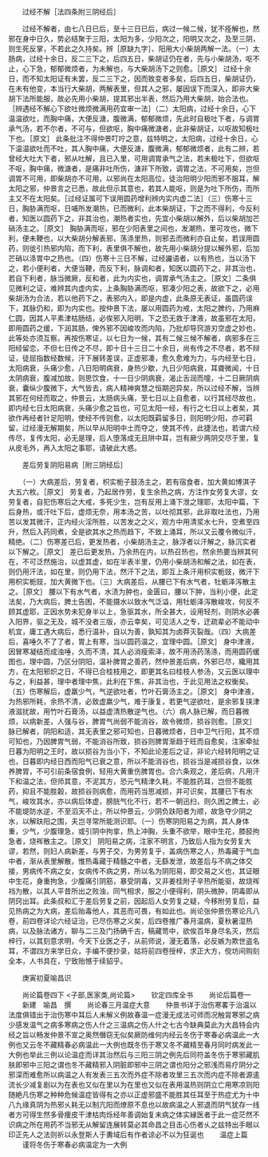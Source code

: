<!-- { "loadSidebar": true } -->

　　过经不解［法四条附三阴经后］

　　过经不解者，由七八日已后，至十三日已后，病过一候二候，犹不痊解也，然邪在身中日久，势必结聚于三阳，太阳为多，少阳次之，阳明又次之，及至三阴，则生死反掌，不若此之久持矣。辨［原缺九字］、阳用大小柴胡两解一法。（一）太肠病，过经十余日，反二三下之，后四五日，柴胡证仍在者，先与小柴胡汤，呕不止，心下急，郁郁微烦者，为未解也，与大柴胡汤下之则愈。［原文］ 过经十余日，而不知太阳证有未罢，反二三下之，因而致变者多矣，后四五日，柴胡证仍，在未有他变，本当行大柴胡，两解表里，但其人之邪，屡因误下而深入，即非大柴胡下法所能服，故必先用小柴胡，提其邪出半表，然后乃用大柴胡，始合法也。［辨遇经不解心下欲吐微烦微满用药宜审一法］（二）太阳病，过经十余日，心下温温欲吐，而胸中痛，大便反溏，腹微满，郁郁微烦，先此时自极吐下者，与调胃承气汤，若不尔者，不可与，但欲呕，胸中痛微溏者，此非柴胡证，以呕故知极吐下也。［原文］ 此条批注不得仲景叮咛之意，兹特明之，太阳病，过经十余日，心下温温欲吐而不吐，其人胸中痛，大便反溏，腹微满，郁郁微烦者，此有二辨，若曾经大吐大下者，邪从吐解，且已入里，可用调胃承气之法，若未极吐下，但欲呕不呕，胸中痛，微溏者，是痛非吐所伤，溏非下所致，调胃之法，不可用矣，岂但调胃不可用，即柴胡亦不可用，以邪尚在太阳高位，徒治阳明少阳而邪不服耳，解太阳之邪，仲景言之已悉，故此但示其意也，若其人能呕，则是为吐下所伤，而所主又不在太阳矣。［过经证属可下误用圆药增利辨内实内虚二法］（三）伤寒十三日，胸胁满而呕，日哺所发潮热，已而微利，此本柴胡证，下之而不得利，今反利者，知医以圆药下之，非其治也，潮热者实也，先宜小柴胡以解外，后以柴胡加芒硝汤主之。［原文］ 胸胁满而呕，邪在少阳表里之间也，发潮热，里可攻也，微下利，便未鞕也，以大柴胡分解表邪，荡涤里热，则邪去而微利亦自止矣，若误用圆药，则徙引热邪内陷，而下利，表里俱不解也，故先用小柴胡分提以解外邪，后加芒硝以涤胃中之热也。（四）伤寒十三日不解，过经讝语者，以有热也，当以汤下之，若小便利者，大便当鞕，而反下利，脉调和者，知医以圆药下之，非其治也，若自下利者，脉当微厥，反和者，此为内实也，调胃承气汤主之。［原文］二条俱见微利之证，难辨其内虚内实，上条胸胁满而呕，邪凑少阳之表，故欲下之，必用柴胡汤为合法，若以他药下之，表邪内入，即是内虚，此条原无表证，虽圆药误下，其脉仍和，即为内实也。按仲景下法，屡以用圆药为戒，太阳之脾约，乃用麻仁圆，因其人平素津枯肠结，必俟邪入阳明，下之恐无救于津液，故虽邪在太阳，即用圆药之缓，下润其肠，俾外邪不因峻攻而内陷，乃批却导窍游刃空虚之妙也，此等处亦须互察。再按伤寒证，以七日为一候，其有二候三候不解者，病邪多在三阳经留恋，不但七日传之不尽，即十日十三日二十余日，尚有传之不尽者，若不辩证，徒屈指数经数候，汗下展转差误，正虚邪凑，愈久愈难为力，与内经至七日，太阳病衰，头痛少愈，八日阳明病衰，身热少歇，九日少阳病衰，耳聋微闻，十日太阴病衰，腹减加故，则思饮食，十一日少阴病衰，渴止舌润而嚏，十二日厥阴病衰，囊纵少腹微下，大气皆去，病人精神爽慧之恒期迥异矣，所以过经不解，当辨其邪在何经而取之，仲景云，太肠病头痛，至七日以上自愈者，以行其经尽故也，即内经七日太阳病衰，头痛少愈之旨也，可见太阳一经，有行之七日以上者矣，其欲作再经者针足阳明，使经不传则愈，以太阳既羁留多日，则阳明少阳，亦可羁留，过经漫无解期矣，所以早从阳明中土而夺之，使其不传，此捷法也，若谓六经传尽，复传太阳，必无是理，后人堕落成无且阱中耳，岂有厥少两阴交尽于里，复从皮毛外，再入太阳之事耶，请破此大惑。

　　差后劳复阴阳易病［附三阴经后］

　　（一）大病差后，劳复者，枳实栀子鼓汤主之，若有宿食者，加大黄如博淇子大五六枚。［原文］ 劳复者，乃起居作劳，复生余热之病，方注作女劳复大谬，女劳复者，自犯伤寒后之大戒，多死少生，岂有反用上涌下泄之理耶，太阳中篇，下后身热，或汗吐下后，虚烦无奈，用本汤之苦，以吐彻其邪，此非取吐法也，乃用苦以发其微汗，正内经火淫所胜，以苦发之之义，观方中用清浆水七升，空煮至四升，然后入药同煮，全是欲其水之热而趋下，不致上涌耳，所以又云覆令微似汗，精绝。（二）伤寒差已后，更发热者，小柴胡汤主之，脉浮者以汗解之，脉沉实者以下解之。［原文］ 差已后更发热，乃余热在内，以热召热也，然余热要当辨其何在，不可泛然施治，以虚其虚，如在半表半里，仍用小柴胡汤和解之法，如在表，则仍用汗法，如在里，则仍用下法，然汗下之法，即互上条汗用枳实栀豉，微汗下用枳实栀豉，加大黄微下也。（三）大病差后，从腰已下有水气者，牡蛎泽泻散主之。［原文］ 腰以下有水气者，水渍为肿也，金匮曰，腰以下肿，当利小便，此定法矣，乃大病后，脾土告困，不能摄水以致水气泛溢，用牡蛎泽泻散峻攻，何反不顾其虚耶，正因水势未犯身半以上，急驱其水，所全甚大，设用轻剂，则阴水必袭入阳界，驱之无及，城不没者三版，亦云幸矣，可见活人之专，迂疏辈必不能动中机宜，庸工遇大病后，悉行温补，自以为善，孰知其为卤莽灭裂哉。（四）大病差后，喜唾久不了了者，胃上有寒，当以圆药温之，宜理中圆。［原文］ 身中津液，因冒寒凝结而成浊唾，久而不清，其人必消瘦索泽，故不用汤药荡涤，而用圆药缓图也，理中圆，乃区分阴阳，温补脾胃之善药，然仲景差后病，外邪已尽，纔用其方，在太阳邪炽之日，不得已合桂枝用之，即更其名曰桂枝人参汤，又云医以理中与之，利益甚，理中者理中焦，此利在下焦，非其治也，于此见用法之权衡矣。（五）伤寒解后，虚羸少气，气逆欲吐者，竹叶石膏汤主之。［原文］ 身中津液，为热邪所耗，余热不清，必致虚羸少气，难于康复，若更气逆欲吐，是余邪复挟津液滋扰故，用竹叶石膏汤，以益虚清热散逆气也。（六）病人脉已解，而日暮微烦，以病新差，人强与谷，脾胃气尚弱不能消谷，故令微烦，损谷则愈。［原文］ 脉已解者，阴阳和适，其无表里之邪可知也，日暮微烦者，日中卫气行阳，其不烦可知也，乃因脾胃气弱，不能消谷所致，损谷则脾胃渐趋于旺而自愈矣，注家牵扯日暮为阳明之王时，故以损谷为当小下，不知此论差后之证，非论六经转阳明之证也，日暮即内经日西而阳气已衰之意，所以不能消谷也，损谷当是减损谷食，以休养脾胃，不可引前条宿食例，轻用大黄重伤脾胃也。合六条观之，差后病，凡用汗下和温之法，但师其意，不泥其方，恐元气精津久耗，不能胜药耳，岂但不能胜药，抑且不能胜榖，故损谷则病愈，而用药当思减损，并可识矣，其腰已下有水气，峻攻其水，亦以病后体虚，膀胱气化不行，若不一朝迅扫，则久困之脾土，必不能堤防水逆，不至滔天不止，所以仲景云，少阴负趺阳者为顺，故急夺少阴之水，以解趺阳之围，夫岂寻常所能测识耶。（一）伤寒阴阳易之为病，其人身体重，少气，少腹理急，或引阴中拘挛，热上冲胸，头重不欲举，眼中生花，膝胫拘急者，烧裈散主之。［原文］ 阴阳易之病，注家不明言，乃致后人指为女劳复大谬，若然，则妇人病新差，与男子交，为男劳复乎，盖病伤寒之人，热毒藏于气血中者，渐从表里解散，惟热毒藏于精髓之中者，无繇发泄，故差后与不病之体交接，男病传不病之女，女病传不病之男，所以名为阴阳易，即交易之义也，其证眼中生花，身重拘急，少腹痛引阴筋，暴受阴毒，又非姜桂附子辛热所能驱，故烧裈裆为散，以其人平昔所出之败浊，同气相求，服之小便得利，阴头微肿，阴毒即从阴窍出耳。此条叔和汇于差后劳复之前，因起后人女劳复之疑，今移附劳复后，益见热病之为大病，差后贻毒他人，其恶而可畏，有如此也。尚论张仲景伤寒论凡八卷，前四卷详论六经证治，已尽伤寒之义矣，后四卷推广春月温病，夏秋暑湿热病，以及脉法诸方，聊与二三及门扬确千古，稿藏笥中，欲俟百年身尽名灭，然后梓行，以其刻意求明，今天下业医之子，从前师说，漫无着落，必反嫉为欺世盗名耳，不谓四方来学日众，手编不便抄录，姑将前四卷授梓，求正大方，傥坊间购刻全本，人书具在，宁致贻憾于续貂乎。

　　庚寅初夏喻昌识



　　尚论篇卷四下
<子部,医家类,尚论篇>
　　钦定四库全书
　　尚论后篇卷一
　　新建　喻昌　撰
　　尚论春三月温症大意
　　仲景书详于治伤寒畧于治温以法度俱错出于治伤寒中耳后人未解义例故春温一症漫无成法可师而况触冐寒邪之病少感发温气之病多寒病之伤人什之三温病之伤人什之七古今缺典莫此为大昌特会内经之旨以畅发仲景不宣之奥然僭窃无似矣厥防维何内经云冬伤于寒春必病温此一大例也又云冬不藏精春必病温此一大例也既冬伤于寒又冬不藏精至春月同时病发此一大例也举此三例以论温症而详其治然后与三阳三阴之例先后同符盖冬伤于寒邪藏肌肤即邪中三阳之谓也冬不藏精邪入阴脏即邪中三阴之谓也阳分之邪浅而易疗阴分之邪深而难愈所以病温之人有发表三五次而外症不除者攻里三五次而内症不除者源逺流长少减复剧以为在表也又似在里以为在里也又似在表用温热则阴立亡用寒凉则阳随絶凡伤寒之种种危候温症皆得有之亦以正虚邪盛不能胜其任耳至于热症尤为十中八九缘真阴为热邪乆耗无以制亢阳而燎原不息也以故病温之人邪退而阴气犹存一线者方可得生然多骨痩皮干津枯肉烁经年善调始复未病之体实縁医者于此一症茫然不识病之所在用药不当邪无从解留连展转莫必其命昌之目击心伤者乆之兹特出手眼以印正先人之法则祈以永登斯人于夀域后有作者谅必不以为狂诞也
　　温症上篇
　　谨将冬伤于寒春必病温定为一大例
